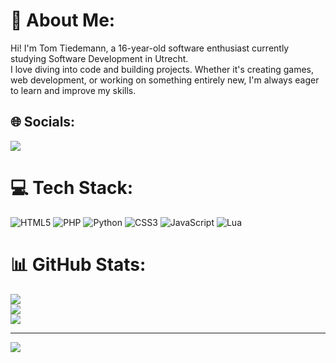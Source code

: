 # 💫 About Me:
Hi! I'm Tom Tiedemann, a 16-year-old software enthusiast currently studying Software Development in Utrecht. <br>I love diving into code and building projects. Whether it's creating games, web development, or working on something entirely new, I'm always eager to learn and improve my skills.


## 🌐 Socials:
[![](https://img.shields.io/badge/X-black.svg?logo=X&logoColor=white)](https://x.com/TomsProgramming) 

# 💻 Tech Stack:
![HTML5](https://img.shields.io/badge/html5-%23E34F26.svg?style=for-the-badge&logo=html5&logoColor=white) ![PHP](https://img.shields.io/badge/php-%23777BB4.svg?style=for-the-badge&logo=php&logoColor=white) ![Python](https://img.shields.io/badge/python-3670A0?style=for-the-badge&logo=python&logoColor=ffdd54) ![CSS3](https://img.shields.io/badge/css3-%231572B6.svg?style=for-the-badge&logo=css3&logoColor=white) ![JavaScript](https://img.shields.io/badge/javascript-%23323330.svg?style=for-the-badge&logo=javascript&logoColor=%23F7DF1E) ![Lua](https://img.shields.io/badge/lua-%232C2D72.svg?style=for-the-badge&logo=lua&logoColor=white)
# 📊 GitHub Stats:
![](https://github-readme-stats.vercel.app/api?username=TomsProgramming&theme=dark&hide_border=false&include_all_commits=false&count_private=false)<br/>
![](https://github-readme-streak-stats.herokuapp.com/?user=TomsProgramming&theme=dark&hide_border=false)<br/>
![](https://github-readme-stats.vercel.app/api/top-langs/?username=TomsProgramming&theme=dark&hide_border=false&include_all_commits=false&count_private=false&layout=compact)

---
[![](https://visitcount.itsvg.in/api?id=TomsProgramming&icon=0&color=0)](https://visitcount.itsvg.in)

<!-- Proudly created with GPRM ( https://gprm.itsvg.in ) -->
